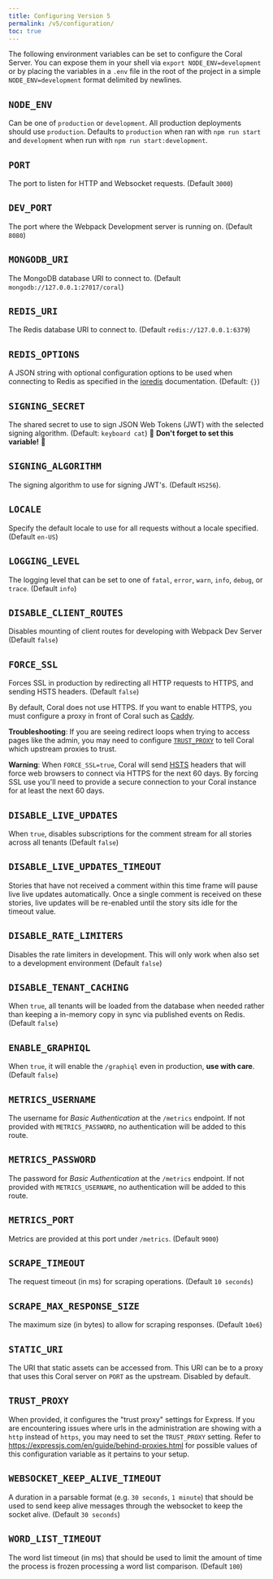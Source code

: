 ```yaml
---
title: Configuring Version 5
permalink: /v5/configuration/
toc: true
---
```


The following environment variables can be set to configure the Coral Server. You
can expose them in your shell via `export NODE_ENV=development` or by placing
the variables in a `.env` file in the root of the project in a simple
`NODE_ENV=development` format delimited by newlines.

## `NODE_ENV`

Can be one of `production` or `development`. All production deployments should use `production`. Defaults to `production` when ran with
`npm run start` and `development` when run with `npm run start:development`.

## `PORT`

The port to listen for HTTP and Websocket requests. (Default `3000`)

## `DEV_PORT`

The port where the Webpack Development server is running on. (Default `8080`)

## `MONGODB_URI`

The MongoDB database URI to connect to. (Default `mongodb://127.0.0.1:27017/coral`)

## `REDIS_URI`

The Redis database URI to connect to. (Default `redis://127.0.0.1:6379`)

## `REDIS_OPTIONS`

A JSON string with optional configuration options to be used when connecting to Redis as specified in the [ioredis](https://github.com/luin/ioredis/blob/1dac50a63753c2afc969315cfe38faf0edc50bc5/API.md#new_Redis_new) documentation. (Default: `{}`)

## `SIGNING_SECRET`

The shared secret to use to sign JSON Web Tokens (JWT) with the selected signing algorithm. (Default: `keyboard cat`)
🚨 **Don't forget to set this variable!** 🚨

## `SIGNING_ALGORITHM`

The signing algorithm to use for signing JWT's. (Default `HS256`).

## `LOCALE`

Specify the default locale to use for all requests without a locale specified. (Default `en-US`)

## `LOGGING_LEVEL`

The logging level that can be set to one of `fatal`,
`error`, `warn`, `info`, `debug`, or `trace`. (Default `info`)

## `DISABLE_CLIENT_ROUTES`

Disables mounting of client routes for developing with Webpack Dev Server (Default `false`)

## `FORCE_SSL`

Forces SSL in production by redirecting all HTTP requests to HTTPS, and sending
HSTS headers. (Default `false`)

By default, Coral does not use HTTPS. If you want to enable HTTPS, you must
configure a proxy in front of Coral such as [Caddy](https://caddyserver.com/).

**Troubleshooting**: If you are seeing redirect loops when trying to access
pages like the admin, you may need to configure [`TRUST_PROXY`](#trust-proxy) to
tell Coral which upstream proxies to trust.

**Warning**: When `FORCE_SSL=true`, Coral will send [HSTS](https://developer.mozilla.org/en-US/docs/Web/HTTP/Headers/Strict-Transport-Security)
headers that will force web browsers to connect via HTTPS for the next 60 days.
By forcing SSL use you'll need to provide a secure connection to your Coral
instance for at least the next 60 days.

## `DISABLE_LIVE_UPDATES`

When `true`, disables subscriptions for the comment stream for all stories across all tenants (Default `false`)

## `DISABLE_LIVE_UPDATES_TIMEOUT`

Stories that have not received a comment within this time frame will pause live
live updates automatically. Once a single comment is received on these stories,
live updates will be re-enabled until the story sits idle for the timeout value.

## `DISABLE_RATE_LIMITERS`

Disables the rate limiters in development. This will only work when also set to a development environment (Default `false`)

## `DISABLE_TENANT_CACHING`

When `true`, all tenants will be loaded from the database when needed rather than keeping a in-memory copy in sync via published events on Redis. (Default `false`)

## `ENABLE_GRAPHIQL`

When `true`, it will enable the `/graphiql` even in production, **use with care**. (Default `false`)

## `METRICS_USERNAME`

The username for _Basic Authentication_ at the `/metrics` endpoint. If not
provided with `METRICS_PASSWORD`, no authentication will be added to this route.

## `METRICS_PASSWORD`

The password for _Basic Authentication_ at the `/metrics` endpoint. If not
provided with `METRICS_USERNAME`, no authentication will be added to this route.

## `METRICS_PORT`

Metrics are provided at this port under `/metrics`. (Default `9000`)

## `SCRAPE_TIMEOUT`

The request timeout (in ms) for scraping operations. (Default `10 seconds`)

## `SCRAPE_MAX_RESPONSE_SIZE`

The maximum size (in bytes) to allow for scraping responses. (Default `10e6`)

## `STATIC_URI`

The URI that static assets can be accessed from. This URI can be to a proxy that uses this Coral server on `PORT` as the upstream. Disabled by default.

## `TRUST_PROXY`

When provided, it configures the "trust proxy" settings for Express. If you are encountering issues where urls in the administration are showing with a `http` instead of `https`, you may need to set the `TRUST_PROXY` setting.
Refer to https://expressjs.com/en/guide/behind-proxies.html for possible values
of this configuration variable as it pertains to your setup.

## `WEBSOCKET_KEEP_ALIVE_TIMEOUT`

A duration in a parsable format (e.g. `30 seconds`, `1 minute`) that should be used to send keep alive messages through the websocket to keep the socket alive. (Default `30 seconds`)

## `WORD_LIST_TIMEOUT`

The word list timeout (in ms) that should be used to limit the amount of time
the process is frozen processing a word list comparison. (Default `100`)
